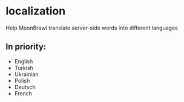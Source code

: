 # localization
Help MoonBrawl translate server-side words into different languages

In priority:
------
* English
* Turkish
* Ukrainian
* Polish
* Deutsch
* French
